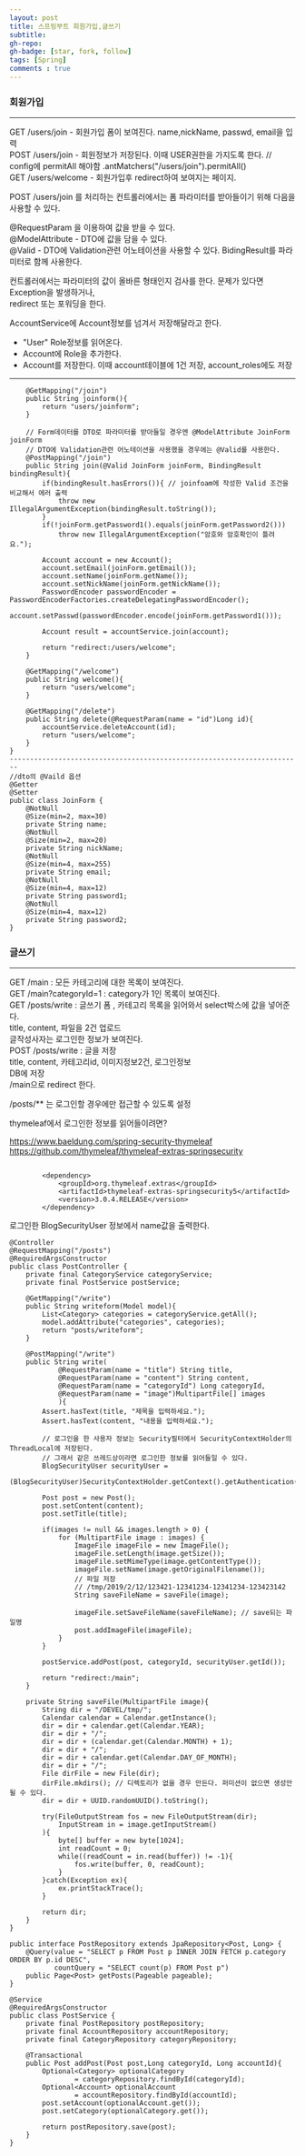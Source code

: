 ```yaml
---
layout: post
title: 스프링부트 회원가입,글쓰기
subtitle: 
gh-repo: 
gh-badge: [star, fork, follow]
tags: [Spring]
comments : true
---
```


### 회원가입
---
GET /users/join - 회원가입 폼이 보여진다. name,nickName, passwd, email을 입력  
POST /users/join - 회원정보가 저장된다. 이때 USER권한을 가지도록 한다. // config에 permitAll 해야함                .antMatchers("/users/join").permitAll()   
GET /users/welcome - 회원가입후 redirect하여 보여지는 페이지.  
  
POST /users/join 를 처리하는 컨트롤러에서는 폼 파라미터를 받아들이기 위해 다음을 사용할 수 있다.  
  
@RequestParam 을 이용하여 값을 받을 수 있다.  
@ModelAttribute - DTO에 값을 담을 수 있다.  
@Valid - DTO에 Validation관련 어노테이션을 사용할 수 있다. BidingResult를 파라미터로 함께 사용한다.  
  
컨트롤러에서는 파라미터의 값이 올바른 형태인지 검사를 한다. 문제가 있다면 Exception을 발생하거나,  
redirect 또는 포워딩을 한다.  
  
AccountService에 Account정보를 넘겨서 저장해달라고 한다.  
- "User" Role정보를 읽어온다.
- Account에 Role을 추가한다.
- Account를 저장한다. 이때 account테이블에 1건 저장, account_roles에도 저장  
---

~~~
    @GetMapping("/join")
    public String joinform(){
        return "users/joinform";
    }

    // Form데이터를 DTO로 파라미터를 받아들일 경우엔 @ModelAttribute JoinForm joinForm
    // DTO에 Validation관련 어노테이션을 사용했을 경우에는 @Valid를 사용한다.
    @PostMapping("/join")
    public String join(@Valid JoinForm joinForm, BindingResult bindingResult){
        if(bindingResult.hasErrors()){ // joinfoam에 작성한 Valid 조건을 비교해서 에러 출력
            throw new IllegalArgumentException(bindingResult.toString());
        }
        if(!joinForm.getPassword1().equals(joinForm.getPassword2()))
            throw new IllegalArgumentException("암호와 암호확인이 틀려요.");

        Account account = new Account();
        account.setEmail(joinForm.getEmail());
        account.setName(joinForm.getName());
        account.setNickName(joinForm.getNickName());
        PasswordEncoder passwordEncoder = PasswordEncoderFactories.createDelegatingPasswordEncoder();
        account.setPasswd(passwordEncoder.encode(joinForm.getPassword1()));

        Account result = accountService.join(account);

        return "redirect:/users/welcome";
    }

    @GetMapping("/welcome")
    public String welcome(){
        return "users/welcome";
    }

    @GetMapping("/delete")
    public String delete(@RequestParam(name = "id")Long id){
        accountService.deleteAccount(id);
        return "users/welcome";
    }
}
------------------------------------------------------------------------
//dto의 @Vaild 옵션
@Getter
@Setter
public class JoinForm {
    @NotNull
    @Size(min=2, max=30)
    private String name;
    @NotNull
    @Size(min=2, max=20)
    private String nickName;
    @NotNull
    @Size(min=4, max=255)
    private String email;
    @NotNull
    @Size(min=4, max=12)
    private String password1;
    @NotNull
    @Size(min=4, max=12)
    private String password2;
}
~~~


### 글쓰기  
---
  
GET /main : 모든 카테고리에 대한 목록이 보여진다.  
GET /main?categoryId=1 : category가 1인 목록이 보여진다.  
GET /posts/write : 글쓰기 폼 , 카테고리 목록을 읽어와서 select박스에 값을 넣어준다.  
title, content, 파일을 2건 업로드  
글작성사자는 로그인한 정보가 보여진다.  
POST /posts/write : 글을 저장  
title, content, 카테고리id, 이미지정보2건, 로그인정보  
DB에 저장  
/main으로 redirect 한다.  
  
/posts/** 는 로그인할 경우에만 접근할 수 있도록 설정  
  
thymeleaf에서 로그인한 정보를 읽어들이려면?  
  
https://www.baeldung.com/spring-security-thymeleaf  
https://github.com/thymeleaf/thymeleaf-extras-springsecurity  
~~~

		<dependency>
			<groupId>org.thymeleaf.extras</groupId>
			<artifactId>thymeleaf-extras-springsecurity5</artifactId>
			<version>3.0.4.RELEASE</version>
		</dependency>
~~~
로그인한 BlogSecurityUser 정보에서 name값을 출력한다.  
  
~~~
@Controller
@RequestMapping("/posts")
@RequiredArgsConstructor
public class PostController {
    private final CategoryService categoryService;
    private final PostService postService;

    @GetMapping("/write")
    public String writeform(Model model){
        List<Category> categories = categoryService.getAll();
        model.addAttribute("categories", categories);
        return "posts/writeform";
    }

    @PostMapping("/write")
    public String write(
            @RequestParam(name = "title") String title,
            @RequestParam(name = "content") String content,
            @RequestParam(name = "categoryId") Long categoryId,
            @RequestParam(name = "image")MultipartFile[] images
            ){
        Assert.hasText(title, "제목을 입력하세요.");
        Assert.hasText(content, "내용을 입력하세요.");

        // 로그인을 한 사용자 정보는 Security필터에서 SecurityContextHolder의 ThreadLocal에 저장된다.
        // 그래서 같은 쓰레드상이라면 로그인한 정보를 읽어들일 수 있다.
        BlogSecurityUser securityUser =
                (BlogSecurityUser)SecurityContextHolder.getContext().getAuthentication().getPrincipal();

        Post post = new Post();
        post.setContent(content);
        post.setTitle(title);

        if(images != null && images.length > 0) {
            for (MultipartFile image : images) {
                ImageFile imageFile = new ImageFile();
                imageFile.setLength(image.getSize());
                imageFile.setMimeType(image.getContentType());
                imageFile.setName(image.getOriginalFilename());
                // 파일 저장
                // /tmp/2019/2/12/123421-12341234-12341234-123423142
                String saveFileName = saveFile(image);

                imageFile.setSaveFileName(saveFileName); // save되는 파일명
                post.addImageFile(imageFile);
            }
        }

        postService.addPost(post, categoryId, securityUser.getId());

        return "redirect:/main";
    }

    private String saveFile(MultipartFile image){
        String dir = "/DEVEL/tmp/";
        Calendar calendar = Calendar.getInstance();
        dir = dir + calendar.get(Calendar.YEAR);
        dir = dir + "/";
        dir = dir + (calendar.get(Calendar.MONTH) + 1);
        dir = dir + "/";
        dir = dir + calendar.get(Calendar.DAY_OF_MONTH);
        dir = dir + "/";
        File dirFile = new File(dir);
        dirFile.mkdirs(); // 디렉토리가 없을 경우 만든다. 퍼미션이 없으면 생성안될 수 있다.
        dir = dir + UUID.randomUUID().toString();

        try(FileOutputStream fos = new FileOutputStream(dir);
            InputStream in = image.getInputStream()
        ){
            byte[] buffer = new byte[1024];
            int readCount = 0;
            while((readCount = in.read(buffer)) != -1){
                fos.write(buffer, 0, readCount);
            }
        }catch(Exception ex){
            ex.printStackTrace();
        }

        return dir;
    }
}
~~~

~~~
public interface PostRepository extends JpaRepository<Post, Long> {
    @Query(value = "SELECT p FROM Post p INNER JOIN FETCH p.category ORDER BY p.id DESC",
           countQuery = "SELECT count(p) FROM Post p")
    public Page<Post> getPosts(Pageable pageable);
}
~~~

~~~
@Service
@RequiredArgsConstructor
public class PostService {
    private final PostRepository postRepository;
    private final AccountRepository accountRepository;
    private final CategoryRepository categoryRepository;

    @Transactional
    public Post addPost(Post post,Long categoryId, Long accountId){
        Optional<Category> optionalCategory
                = categoryRepository.findById(categoryId);
        Optional<Account> optionalAccount
                = accountRepository.findById(accountId);
        post.setAccount(optionalAccount.get());
        post.setCategory(optionalCategory.get());

        return postRepository.save(post);
    }
}
~~~